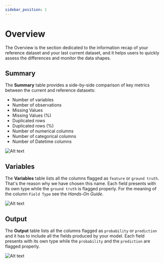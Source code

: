 ```yaml
---
sidebar_position: 1
---
```


# Overview

The Overview is the section dedicated to the information recap of your reference dataset and your last current dataset, and it helps users to quickly assess the differences and monitor the data shapes.


## Summary

The **Summary** table provides a side-by-side comparison of key metrics between the current and reference datasets:

- Number of variables
- Number of observations
- Missing Values
- Missing Values (%)
- Duplicated rows
- Duplicated rows (%)
- Number of numerical columns
- Number of categorical columns
- Number of Datetime columns

![Alt text](/img/overview/overview-summary.png "Overview Summary")


## Variables

The **Variables** table lists all the columns flagged as `feature` or `ground truth`. That's the reason why we have chosen this name. Each field presents with its own type while the `ground truth` is flagged properly.
For the meaning of the column `Field Type` see the *Hands-On Guide*.

![Alt text](/img/overview/overview-variables.png "Overview Variables")


## Output

The **Output** table lists all the columns flagged as `probability` or `prediction` and it has to include all the fields produced by your model. Each field presents with its own type while the `probability` and the `prediction` are flagged properly.

![Alt text](/img/overview/overview-output.png "Overview Output")


